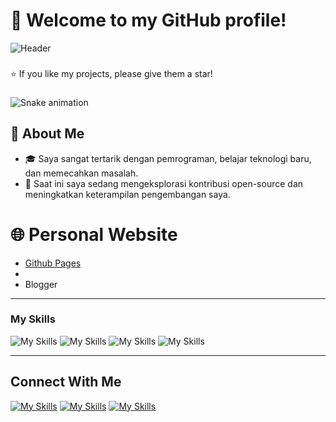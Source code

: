 <!--
**umnrhyt/umnrhyt** is a ✨ _special_ ✨ repository because its `README.md` (this file) appears on your GitHub profile.

Here are some ideas to get you started:

- 🔭 I’m currently working on ...
- 🌱 I’m currently learning ...
- 👯 I’m looking to collaborate on ...
- 🤔 I’m looking for help with ...[doc.github.com](https://docs.github.com/en)
- 💬 Ask me about ...
- 📫 How to reach me: ...
- 😄 Pronouns: ...
- ⚡ Fun fact: ...
-->


# 🎉 Welcome to my GitHub profile!

![Header](https://raw.githubusercontent.com/umnrhyt/umnrhyt/refs/heads/assets/logoUR/umnrhyt-header.png)
###
<!--
<picture>
  <source media="(prefers-color-scheme: dark)" srcset="https://raw.githubusercontent.com/umnrhyt/umnrhyt/output/pacman-contribution-graph-dark.svg">
  <source media="(prefers-color-scheme: light)" srcset="https://raw.githubusercontent.com/umnrhyt/umnrhyt/output/pacman-contribution-graph.svg">
  <img alt="pacman contribution graph" src="https://raw.githubusercontent.com/umnrhyt/umnrhyt/output/pacman-contribution-graph.svg">
</picture>
-->

⭐ If you like my projects, please give them a star!

###

<img src="https://raw.githubusercontent.com/umnrhyt/umnrhyt/output/snake.svg" alt="Snake animation" />

###
## 🚀 About Me
- 🎓 Saya sangat tertarik dengan pemrograman, belajar teknologi baru, dan memecahkan masalah.
- 💼 Saat ini saya sedang mengeksplorasi kontribusi open-source dan meningkatkan keterampilan pengembangan saya.
<!--🌱 Sedang mempelajari **[teknologi atau topik yang sedang dipelajari]**.
- 📫 Hubungi saya di: [LinkedIn](https://www.linkedin.com/in/umnrhyt).
-->
# 🌐 Personal Website 
- [Github Pages](https://umnrhyt.github.io)
-
- Blogger
---
### My Skills
![My Skills](https://skillicons.dev/icons?i=html)
![My Skills](https://skillicons.dev/icons?i=css)
![My Skills](https://skillicons.dev/icons?i=js)
![My Skills](https://skillicons.dev/icons?i=py,bash,kali,linux,ubuntu,debian)

---
## Connect With Me 
[![My Skills](https://skillicons.dev/icons?i=github)](/)
[![My Skills](https://skillicons.dev/icons?i=instagram)]()
[![My Skills](https://skillicons.dev/icons?i=linkedin)](#)

<!--## Github Status 

![GitHub Stats](https://github-readme-stats.vercel.app/api/top-langs/?username=umnrhyt&theme=dark&show_icons=true&hide_border=true&layout=compact)-->
